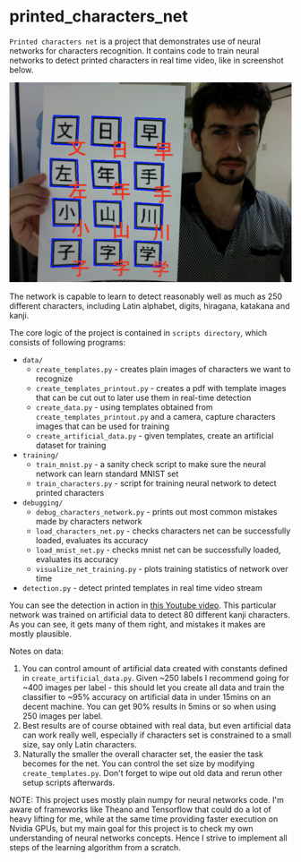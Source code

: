# printed_characters_net

`Printed characters net` is a project that demonstrates use of neural networks for characters recognition.
It contains code to train neural networks to detect printed characters in real time video, like in screenshot below.

![kanji_detection](./readme/kanji_detection.jpg)

The network is capable to learn to detect reasonably well as much as 250 different characters, including Latin alphabet, digits, hiragana, katakana and kanji.

The core logic of the project is contained in `scripts directory`, which consists of following programs:
- `data/`
    - `create_templates.py` - creates plain images of characters we want to recognize
    - `create_templates_printout.py` - creates a pdf with template images that can be cut out to later use them in real-time detection
    - `create_data.py` - using templates obtained from `create_templates_printout.py` and a camera, capture characters images that can be used for training
    - `create_artificial_data.py` - given templates, create an artificial dataset for training
- `training/`
    - `train_mnist.py` - a sanity check script to make sure the neural network can learn standard MNIST set
    - `train_characters.py` - script for training neural network to detect printed characters
- `debugging/`
    - `debug_characters_network.py` - prints out most common mistakes made by characters network
    - `load_characters_net.py` - checks characters net can be successfully loaded, evaluates its accuracy
    - `load_mnist_net.py` - checks mnist net can be successfully loaded, evaluates its accuracy
    - `visualize_net_training.py` - plots training statistics of network over time
- `detection.py` - detect printed templates in real time video stream

You can see the detection in action in [this Youtube video](https://youtu.be/AXWB80zUxd8). This particular network was trained on artificial data to detect 80 different kanji characters. As you can see, it gets many of them right, and mistakes it makes are mostly plausible.

Notes on data: 

1. You can control amount of artificial data created with constants defined in `create_artificial_data.py`. Given ~250 labels I recommend going for ~400 images per label - this should let you create all data and train the classifier to ~95% accuracy on artificial data in under 15mins on an decent machine. You can get 90% results in 5mins or so when using 250 images per label.
2. Best results are of course obtained with real data, but even artificial data can work really well, especially if characters set is constrained to a small size, say only Latin characters.
3. Naturally the smaller the overall character set, the easier the task becomes for the net. You can control the set size by modifying `create_templates.py`. Don't forget to wipe out old data and rerun other setup scripts afterwards.

NOTE:
This project uses mostly plain numpy for neural networks code. I'm aware of frameworks like Theano and Tensorflow that could do a lot of heavy lifting for me, while at the same time providing faster execution on Nvidia GPUs, but my main goal for this project is to check my own understanding of neural networks concepts. Hence I strive to implement all steps of the learning algorithm from a scratch.
